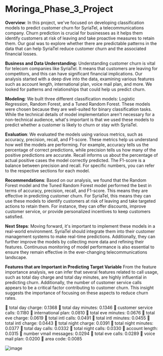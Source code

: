 # Moringa_Phase_3_Project

**Overview**:
In this project, we've focused on developing classification models to predict customer churn for SyriaTel, a telecommunications company. Churn prediction is crucial for businesses as it helps them identify customers at risk of leaving and take proactive measures to retain them. Our goal was to explore whether there are predictable patterns in the data that can help SyriaTel reduce customer churn and the associated financial losses.

**Business and Data Understanding:**
Understanding customer churn is vital for telecom companies like SyriaTel. It means that customers are leaving for competitors, and this can have significant financial implications. Our analysis started with a deep dive into the data, examining various features such as account length, international plan, voice mail plan, and more. We looked for patterns and relationships that could help us predict churn.

**Modeling**:
We built three different classification models: Logistic Regression, Random Forest, and a Tuned Random Forest. These models were chosen because they are well-suited for binary classification tasks. While the technical details of model implementation aren't necessary for a non-technical audience, what's important is that we used these models to predict whether a customer is likely to churn or stay with SyriaTel.

**Evaluation**:
We evaluated the models using various metrics, such as accuracy, precision, recall, and F1-score. These metrics help us understand how well the models are performing. For example, accuracy tells us the percentage of correct predictions, while precision tells us how many of the positive predictions are accurate. Recall informs us about the percentage of actual positive cases the model correctly predicted. The F1-score is a balance between precision and recall. For specific numbers, you can refer to the respective sections for each model.

**Recommendations**:
Based on our analysis, we found that the Random Forest model and the Tuned Random Forest model performed the best in terms of accuracy, precision, recall, and F1-score. This means they are effective in predicting customer churn. For SyriaTel, this means they can use these models to identify customers at risk of leaving and take targeted actions to retain them. For instance, they can offer discounts, improve customer service, or provide personalized incentives to keep customers satisfied.

**Next Steps**:
Moving forward, it's important to implement these models in a real-world environment. SyriaTel should integrate them into their customer management systems to make real-time predictions. Additionally, they can further improve the models by collecting more data and refining their features. Continuous monitoring of model performance is also essential to ensure they remain effective in the ever-changing telecommunications landscape.

**Features that are Important in Predicting Target Variable**
From the feature importance analysis, we can infer that several features related to call usage, such as total day charge and total day minutes, are highly influential in predicting churn. Additionally, the number of customer service calls appears to be a critical factor contributing to customer churn. This insight suggests the importance of focusing on these aspects to reduce churn rates.

	total day charge: 0.1368
	total day minutes: 0.1346
	customer service calls: 0.1180
	international plan: 0.0810
	total eve minutes: 0.0676
	total eve charge: 0.0619
	total intl calls: 0.0491
	total intl minutes: 0.0455
	total intl charge: 0.0443
	total night charge: 0.0391
	total night minutes: 0.0377
	total day calls: 0.0332
	total night calls: 0.0330
	account length: 0.0315
	number vmail messages: 0.0294
	total eve calls: 0.0289
	voice mail plan: 0.0200
	area code: 0.0085

![image](https://github.com/Ochieng40/Moringa_Phase_3_Project/assets/110474885/bc1079c6-d84f-436c-8f7e-de856b539c6b)


